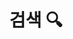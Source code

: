 ---
title: "검색 🔍" # in any language you want
layout: "search" # is necessary
# url: "/archive"
# description: "Search (Alt + /)"
summary: "search"
placeholder: "검색하려면 여기에 입력하세요."
---